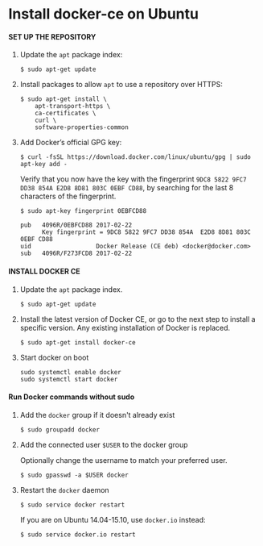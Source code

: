 # Install docker-ce on Ubuntu

#### SET UP THE REPOSITORY

1.  Update the  `apt`  package index:
    
    ```
    $ sudo apt-get update
    ```
    
2.  Install packages to allow  `apt`  to use a repository over HTTPS:
    
    ```
    $ sudo apt-get install \
        apt-transport-https \
        ca-certificates \
        curl \
        software-properties-common   
    ```
    
3.  Add Docker’s official GPG key:
    
    ```
    $ curl -fsSL https://download.docker.com/linux/ubuntu/gpg | sudo apt-key add -   
    ```
    
    Verify that you now have the key with the fingerprint  `9DC8 5822 9FC7 DD38 854A E2D8 8D81 803C 0EBF CD88`, by searching for the last 8 characters of the fingerprint.
    
    ```
    $ sudo apt-key fingerprint 0EBFCD88
    
    pub   4096R/0EBFCD88 2017-02-22
          Key fingerprint = 9DC8 5822 9FC7 DD38 854A  E2D8 8D81 803C 0EBF CD88
    uid                  Docker Release (CE deb) <docker@docker.com>
    sub   4096R/F273FCD8 2017-02-22
    ```

#### INSTALL DOCKER CE

1.  Update the  `apt`  package index.
    
    ```
    $ sudo apt-get update   
    ```
    
2.  Install the latest version of Docker CE, or go to the next step to install a specific version. Any existing installation of Docker is replaced.
    
    ```
    $ sudo apt-get install docker-ce
    ```

3. Start docker on boot

	```
	sudo systemctl enable docker
	sudo systemctl start docker
	```

#### Run Docker commands without sudo


1. Add the `docker` group if it doesn't already exist

	```console
	$ sudo groupadd docker
	```

2. Add the connected user `$USER` to the docker group
    
    Optionally change the username to match your preferred user.

	```console
	$ sudo gpasswd -a $USER docker
	```

3. Restart the `docker` daemon

	```console
	$ sudo service docker restart
	```
   If you are on Ubuntu 14.04-15.10, use `docker.io` instead:

	```console
	$ sudo service docker.io restart
	```
<!--stackedit_data:
eyJoaXN0b3J5IjpbMjA5MDYyMDI4NiwzNDUwODIxOTMsNzMwOT
k4MTE2XX0=
-->